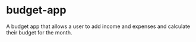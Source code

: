 # budget-app
A budget app that allows a user to add income and expenses and calculate their budget for the month.
